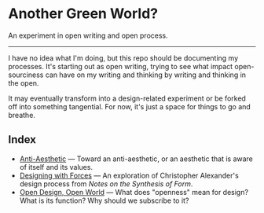 # Another Green World?
An experiment in open writing and open process.

---

I have no idea what I'm doing, but this repo should be documenting my processes. It's starting out as open writing, trying to see what impact open-sourciness can have on my writing and thinking by writing and thinking in the open.

It may eventually transform into a design-related experiment or be forked off into something tangential. For now, it's just a space for things to go and breathe.

## Index

- [Anti-Aesthetic](https://github.com/GD399-OSD/another-green-world/tree/master/anti-aesthetic) — Toward an anti-aesthetic, or an aesthetic that is aware of itself and its values.
- [Designing with Forces](https://github.com/GD399-OSD/another-green-world/tree/master/designing-with-forces) — An exploration of Christopher Alexander's design process from *Notes on the Synthesis of Form*.
- [Open Design, Open World](https://github.com/GD399-OSD/another-green-world/tree/master/open-design) — What does "openness" mean for design? What is its function? Why should we subscribe to it?
